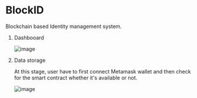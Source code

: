 # BlockID
Blockchain based Identity management system.

1. Dashbooard

   ![image](https://github.com/user-attachments/assets/8ad62466-5be8-430b-b5f9-338186526129)

2. Data storage
   
   At this stage, user have to first connect Metamask wallet and then check for the smart contract whether it's available or not.

   ![image](https://github.com/user-attachments/assets/c2df1510-7f0e-4dde-a6b5-16be823ba82b)


   
